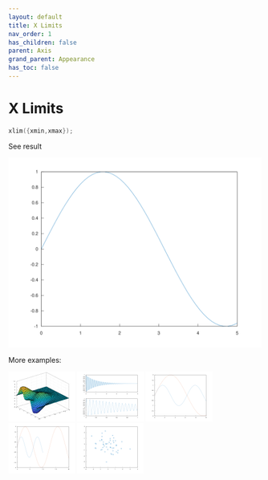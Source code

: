 ```yaml
---
layout: default
title: X Limits
nav_order: 1
has_children: false
parent: Axis
grand_parent: Appearance
has_toc: false
---
```

# X Limits

```cpp
xlim({xmin,xmax});
```


See result

[![example_xlim_1](xlim/xlim_1.svg)](https://github.com/alandefreitas/matplotplusplus/blob/master/examples/appearance/axis/xlim/xlim_1.cpp)

More examples:
    
[![example_xlim_2](xlim/xlim_2_thumb.png)](https://github.com/alandefreitas/matplotplusplus/blob/master/examples/appearance/axis/xlim/xlim_2.cpp)  [![example_xlim_3](xlim/xlim_3_thumb.png)](https://github.com/alandefreitas/matplotplusplus/blob/master/examples/appearance/axis/xlim/xlim_3.cpp)  [![example_xlim_4](xlim/xlim_4_thumb.png)](https://github.com/alandefreitas/matplotplusplus/blob/master/examples/appearance/axis/xlim/xlim_4.cpp)  [![example_xlim_5](xlim/xlim_5_thumb.png)](https://github.com/alandefreitas/matplotplusplus/blob/master/examples/appearance/axis/xlim/xlim_5.cpp)  [![example_xlim_6](xlim/xlim_6_thumb.png)](https://github.com/alandefreitas/matplotplusplus/blob/master/examples/appearance/axis/xlim/xlim_6.cpp)

  



<!-- Generated with mdsplit: https://github.com/alandefreitas/mdsplit -->
